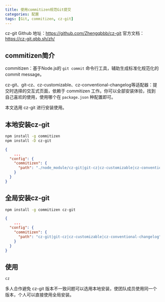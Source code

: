 ```yaml
---
title: 使用commitizen规范Git提交
categories: 配置
tags: [Git, commitizen, cz-git]
---
```


cz-git Github 地址：https://github.com/Zhengqbbb/cz-git
官方文档：https://cz-git.qbb.sh/zh/

<!-- more -->

## commitizen简介

commitizen：基于Node.js的 `git commit` 命令行工具，辅助生成标准化规范化的 commit message。

cz-git、git-cz、cz-customizable、cz-conventional-changelog等适配器：提交时选择的交互式页面，依赖于 commitizen 工作。你可以全部安装体验，找到自己喜欢的使用，使用哪个在 `package.json` 种配置即可。

本文选用 cz-git 进行安装使用。

## 本地安装cz-git

```bash
npm install -g commitizen
npm install -D cz-git
```

```json package.json
{
    ...
  "config": {
    "commitizen": {
      "path": "./node_module/cz-git|git-cz|cz-customizable|cz-conventional-changelog"
    }
  }
}
```

## 全局安装cz-git

```bash
npm install -g commitizen cz-git
```

```json package.json
{
    ...
  "config": {
    "commitizen": {
      "path": "cz-git|git-cz|cz-customizable|cz-conventional-changelog"
    }
  }
}
```

## 使用

```bash
cz
```

多人合作避免 cz-git 版本不一致问题可以选用本地安装，使团队成员使用同一个版本，个人可以直接使用全局安装。
